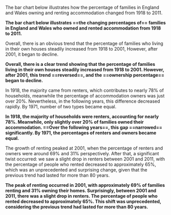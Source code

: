 The bar chart below illustrates how the percentage of families in England and Wales owning and renting accommodation changed from 1918 to 2011.

**The bar chart below illustrates ==the changing percentages of== families in England and Wales who owned and rented accommodation from 1918 to 2011.**

Overall, there is an obvious trend that the percentage of families who living in their own houses steadily increased from 1918 to 2001, However, after 2001, it began to decline.

**Overall, there is a clear trend showing that the percentage of families living in their own houses steadily increased from 1918 to 2001. However, after 2001, this trend ==reversed==, and the ==ownership percentage== began to decline.**

In 1918, the majority came from renters, which contributes to nearly 78% of households, meanwhile the percentage of accommodation owners was just over 20%. Nevertheless, in the following years, this difference decreased rapidly. By 1971, number of two types became equal. 

**In 1918, the majority of households were renters, accounting for nearly 78%. Meanwhile, only slightly over 20% of families owned their accommodation. ==Over the following years==, this gap ==narrowed== significantly. By 1971, the percentages of renters and owners became equal.**

The growth of renting peaked at 2001, when the percentage of renters and owners were around 69% and 31% perspectively. After that, a significant twist occurred: we saw a slight drop in renters between 2001 and 2011, with the percentage of people who rented decreased to approximately 65%, which was an unprecedented and surprising change, given that the previous trend had lasted for more than 80 years.

**The peak of renting occurred in 2001, with approximately 69% of families renting and 31% owning their homes. Surprisingly, between 2001 and 2011, there was a slight drop in renters. The percentage of people who rented decreased to approximately 65%. This shift was unprecedented, considering the previous trend had lasted for more than 80 years.**
